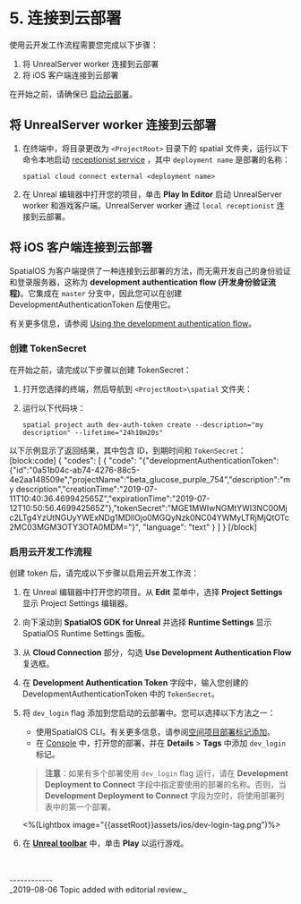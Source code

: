 

# 5. 连接到云部署

使用云开发工作流程需要您完成以下步骤：

1. 将 UnrealServer worker 连接到云部署
2. 将 iOS 客户端连接到云部署

在开始之前，请确保已 [启动云部署](https://docs.improbable.io/unreal/latest/content/get-started/gdk-template#6-launch-a-cloud-deployment)。

## 将 UnrealServer worker 连接到云部署

1. 在终端中，将目录更改为 `<ProjectRoot>` 目录下的 spatial 文件夹，运行以下命令本地启动 [receptionist service](https://docs.improbable.io/reference/latest/cppsdk/using/connecting#connecting-a-managed-worker) ，其中 `deployment name` 是部署的名称：

    `spatial cloud connect external <deployment name>`
2. 在 Unreal 编辑器中打开您的项目，单击 **Play In Editor** 启动 UnrealServer worker 和游戏客户端。UnrealServer worker 通过 `local receptionist` 连接到云部署。

## 将 iOS 客户端连接到云部署

SpatialOS 为客户端提供了一种连接到云部署的方法，而无需开发自己的身份验证和登录服务器，这称为 **development authentication flow (开发身份验证流程)**。它集成在 `master` 分支中，因此您可以在创建 DevelopmentAuthenticationToken 后使用它。

有关更多信息，请参阅 [Using the development authentication flow](https://docs.improbable.io/reference/latest/shared/auth/development-authentication)。

### 创建 TokenSecret

在开始之前，请完成以下步骤以创建 TokenSecret：

1. 打开您选择的终端，然后导航到 `<ProjectRoot>\spatial` 文件夹：
2. 运行以下代码块：

    `spatial project auth dev-auth-token create --description="my description" --lifetime="24h10m20s"`

以下示例显示了返回结果，其中包含 ID，到期时间和 `TokenSecret`：
[block:code]
{
  "codes": [
    {
      "code": "{\"developmentAuthenticationToken\":{\"id\":\"0a51b04c-ab74-4276-88c5-4e2aa148509e\",\"projectName\":\"beta_glucose_purple_754\",\"description\":\"my description\",\"creationTime\":\"2019-07-11T10:40:36.469942565Z\",\"expirationTime\":\"2019-07-12T10:50:56.469942565Z\"},\"tokenSecret\":\"MGE1MWIwNGMtYWI3NC00Mjc2LTg4YzUtNGUyYWExNDg1MDllOjo0MGQyNzk0NC04YWMyLTRjMjQtOTc2MC03MGM3OTY3OTA0MDM=\"}",
      "language": "text"
    }
  ]
}
[/block]

### 启用云开发工作流程

创建 token 后，请完成以下步骤以启用云开发工作流：

1. 在 Unreal 编辑器中打开您的项目。从 **Edit** 菜单中，选择 **Project Settings** 显示 Project Settings 编辑器。
2. 向下滚动到 **SpatialOS GDK for Unreal** 并选择 **Runtime Settings** 显示 SpatialOS Runtime Settings 面板。
3. 从 **Cloud Connection** 部分，勾选 **Use Development Authentication Flow** 复选框。
4. 在 **Development Authentication Token** 字段中，输入您创建的 DevelopmentAuthenticationToken 中的 `TokenSecret`。
5. 将 `dev_login` flag 添加到您启动的云部署中。您可以选择以下方法之一：
    - 使用SpatialOS CLI。有关更多信息，请参阅[空间项目部署标记添加](https://docs.improbable.io/reference/latest/shared/spatial-cli/spatial-project-deployment-tags-add)。
    - 在 [Console](https://console.improbable.io/projects) 中，打开您的部署，并在 **Details** > **Tags** 中添加 `dev_login` 标记。

    > **注意**：如果有多个部署使用 `dev_login` flag 运行，请在 **Development Deployment to Connect** 字段中指定要使用的部署的名称。否则，当 **Development Deployment to Connect** 字段为空时，将使用部署列表中的第一个部署。
    
    <%(Lightbox image="{{assetRoot}}assets/ios/dev-login-tag.png")%>
6. 在 **[Unreal toolbar](https://docs.improbable.io/unreal/latest/content/unreal-editor-interface/toolbars#unreal-toolbar)** 中，单击 **Play** 以运行游戏。

<br/>
<br/>------------<br/>
_2019-08-06 Topic added with editorial review._
